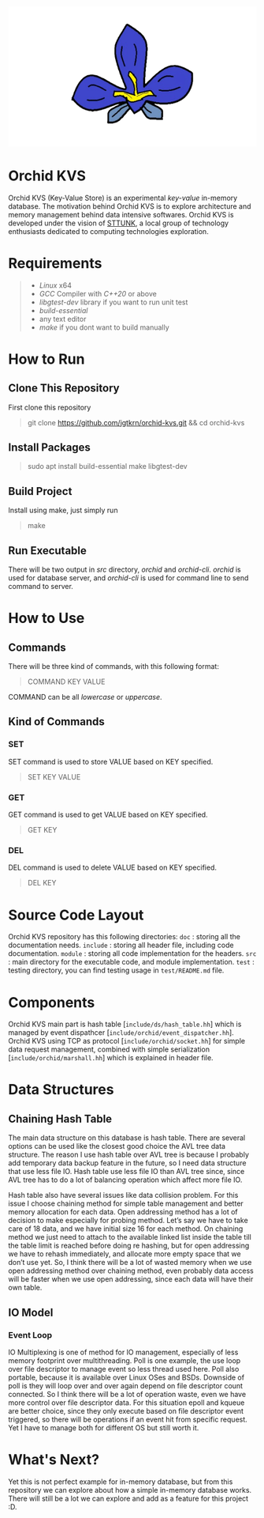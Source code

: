 ![orchid-kvs-logo](./doc/images/orchid-kvs-logo-nbg.png)

# Orchid KVS

Orchid KVS (Key-Value Store) is an experimental *key-value* in-memory database. The motivation behind Orchid KVS is to explore architecture and memory management behind data intensive softwares. Orchid KVS is developed under the vision of [STTUNK](https://www.linkedin.com/company/sttunk), a local group of technology enthusiasts dedicated to computing technologies exploration.

# Requirements

> - *Linux* x64
> - *GCC* Compiler with *C++20* or above
> - *libgtest-dev* library if you want to run unit test
> - *build-essential*
> - any text editor
> - *make* if you dont want to build manually

# How to Run

## Clone This Repository

First clone this repository
> git clone https://github.com/jgtkrn/orchid-kvs.git && cd orchid-kvs

## Install Packages
> sudo apt install build-essential make libgtest-dev

## Build Project

Install using make, just simply run
> make

## Run Executable

There will be two output in *src* directory, *orchid* and *orchid-cli*.
*orchid* is used for database server, and *orchid-cli* is used for
command line to send command to server.

# How to Use

## Commands

There will be three kind of commands, with this following format:
> COMMAND KEY VALUE

COMMAND can be all *lowercase* or *uppercase*.

## Kind of Commands
### SET
SET command is used to store VALUE based on KEY specified.
> SET KEY VALUE

### GET
GET command is used to get VALUE based on KEY specified.
> GET KEY

### DEL
DEL command is used to delete VALUE based on KEY specified.
> DEL KEY

# Source Code Layout

Orchid KVS repository has this following directories:
`doc`       : storing all the documentation needs.
`include`   : storing all header file, including code documentation.
`module`    : storing all code implementation for the headers.
`src`       : main directory for the executable code, and module implementation.
`test`      : testing directory, you can find testing usage in `test/README.md` file.

# Components

Orchid KVS main part is hash table [`include/ds/hash_table.hh`] which is managed by event dispathcer [`include/orchid/event_dispatcher.hh`]. Orchid KVS using TCP as protocol [`include/orchid/socket.hh`] for simple data request management, combined with simple serialization [`include/orchid/marshall.hh`] which is explained in header file.

# Data Structures

## Chaining Hash Table

The main data structure on this database is hash table. There are several options can be used like the closest good choice the AVL tree data structure. The reason I use hash table over AVL tree is because I probably add temporary data backup feature in the future, so I need data structure that use less file IO. Hash table use less file IO than AVL tree since, since AVL tree has to do a lot of balancing operation which affect more file IO.

Hash table also have several issues like data collision problem. For this issue I choose chaining method for simple table management and better memory allocation for each data. Open addressing method has a lot of decision to make especially for probing method. Let’s say we have to take care of 18 data, and we have initial size 16 for each method. On chaining method we just need to attach to the available linked list inside the table till the table limit is reached before doing re hashing, but for open addressing we have to rehash immediately, and allocate more empty space that we don’t use yet. So, I think there will be a lot of wasted memory when we use open addressing method over chaining method, even probably data access will be faster when we use open addressing, since each data will have their own table.

## IO Model

### Event Loop

IO Multiplexing is one of method for IO management, especially of less memory footprint over multithreading. Poll is one example, the use loop over file descriptor to manage event so less thread used here. Poll also portable, because it is available over Linux OSes and BSDs. Downside of poll is they will loop over and over again depend on file descriptor count connected. So I think there will be a lot of operation waste, even we have more control over file descriptor data. For this situation epoll and kqueue are better choice, since they only execute based on file descriptor event triggered, so there will be operations if an event hit from specific request. Yet I have to manage both for different OS but still worth it.

# What's Next?

Yet this is not perfect example for in-memory database, but from this repository we can explore about how a simple in-memory database works. There will still be a lot we can explore and add as a feature for this project :D.